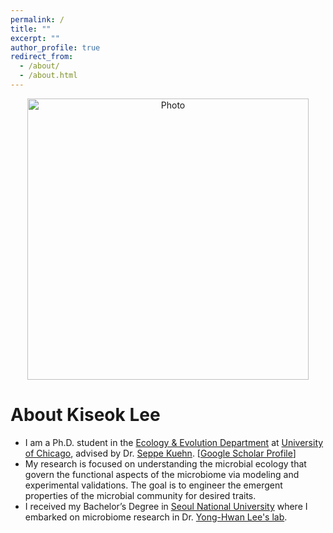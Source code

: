 ```yaml
---
permalink: /
title: ""
excerpt: ""
author_profile: true
redirect_from: 
  - /about/
  - /about.html
---
```


<p align="center">
  <img src="https://kiseoklee.github.io/images/kiseok_profile.png?raw=true" alt="Photo" style="width: 450px;"/> 
</p>

# About Kiseok Lee
* I am a Ph.D. student in the [Ecology & Evolution Department](https://ecologyandevolution.uchicago.edu/) at [University of Chicago](https://www.uchicago.edu/), advised by Dr. [Seppe Kuehn](https://www.kuehnlab.org/). [[Google Scholar Profile](https://scholar.google.com/citations?user=UcMtC88AAAAJ&hl=en)]
* My research is focused on understanding the microbial ecology that govern the functional aspects of the microbiome via modeling and experimental validations. The goal is to engineer the emergent properties of the microbial community for desired traits.
* I received my Bachelor’s Degree in [Seoul National University](https://en.snu.ac.kr/) where I embarked on microbiome research in Dr. [Yong-Hwan Lee's lab](http://www.riceblast.snu.ac.kr/aboutus.php). 

